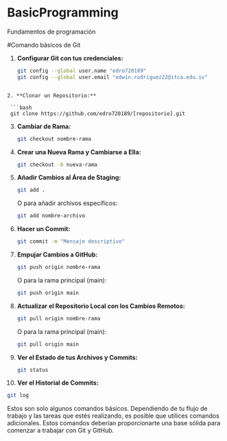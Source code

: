 # BasicProgramming
Fundamentos de programación

#Comando básicos de Git
1. **Configurar Git con tus credenciales:**
   ```bash
   git config --global user.name "edro720189"
   git config --global user.email "edwin.rodriguez22@itca.edu.sv"
  ```

2. **Clonar un Repositorio:**

   ```bash
   git clone https://github.com/edro720189/[repositorio].git
   ```

3. **Cambiar de Rama:**
   ```bash
   git checkout nombre-rama
   ```

4. **Crear una Nueva Rama y Cambiarse a Ella:**
   ```bash
   git checkout -b nueva-rama
   ```

5. **Añadir Cambios al Área de Staging:**
   ```bash
   git add .
   ```

   O para añadir archivos específicos:
   ```bash
   git add nombre-archivo
   ```

6. **Hacer un Commit:**
   ```bash
   git commit -m "Mensaje descriptivo"
   ```

7. **Empujar Cambios a GitHub:**
   ```bash
   git push origin nombre-rama
   ```

   O para la rama principal (main):
   ```bash
   git push origin main
   ```

8. **Actualizar el Repositorio Local con los Cambios Remotos:**
   ```bash
   git pull origin nombre-rama
   ```

   O para la rama principal (main):
   ```bash
   git pull origin main
   ```

9. **Ver el Estado de tus Archivos y Commits:**
   ```bash
   git status
   ```

10. **Ver el Historial de Commits:**
   ```bash
   git log
   ```

Estos son solo algunos comandos básicos. Dependiendo de tu flujo de trabajo y las tareas que estés realizando, es posible que utilices comandos adicionales. Estos comandos deberían proporcionarte una base sólida para comenzar a trabajar con Git y GitHub.